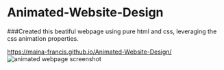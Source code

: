 # Animated-Website-Design
###Created this beatiful webpage using pure html and css, leveraging the css animation properties.

https://maina-francis.github.io/Animated-Website-Design/
![animated webpage screenshot](https://user-images.githubusercontent.com/106233737/174593572-98e8f23c-3c47-4ead-8555-bb9414ab998f.jpg)
